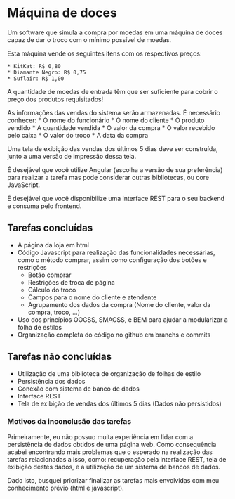 # Máquina de doces

Um software que simula a compra por moedas em uma máquina de doces capaz de dar o troco com o mínimo possível de moedas.

Esta máquina vende os seguintes itens com os respectivos preços:

	* KitKat: R$ 0,80
	* Diamante Negro: R$ 0,75
	* Suflair: R$ 1,00

A quantidade de moedas de entrada têm que ser suficiente para cobrir o preço dos produtos requisitados!

As informações das vendas do sistema serão armazenadas. É necessário conhecer:
	* O nome do funcionário
	* O nome do cliente
	* O produto vendido
	* A quantidade vendida
	* O valor da compra
	* O valor recebido pelo caixa
	* O valor do troco
	* A data da compra

Uma tela de exibição das vendas dos últimos 5 dias deve ser construída, junto a uma versão de impressão dessa tela.

É desejável que você utilize Angular (escolha a versão de sua preferência) para realizar a tarefa mas pode considerar outras bibliotecas, ou core JavaScript.

É desejável que você disponibilize uma interface REST para o seu backend e consuma pelo frontend.


## Tarefas concluídas

* A página da loja em html
* Código Javascript para realização das funcionalidades necessárias, como o método comprar, assim como configuração dos botões e restrições
  * Botão comprar
  * Restrições de troca de página
  * Cálculo do troco
  * Campos para o nome do cliente e atendente
  * Agrupamento dos dados da compra (Nome do cliente, valor da compra, troco, ...)
* Uso dos princípios OOCSS, SMACSS, e BEM para ajudar a modularizar a folha de estilos
* Organização completa do código no github em branchs e commits


## Tarefas não concluídas

* Utilização de uma biblioteca de organização de folhas de estilo
* Persistência dos dados
* Conexão com sistema de banco de dados
* Interface REST
* Tela de exibição de vendas dos últimos 5 dias (Dados não persistidos)

### Motivos da inconclusão das tarefas

Primeiramente, eu não possuo muita experiência em lidar com a persistência de dados obtidos de uma página web. Como consequência acabei encontrando mais problemas que o esperado na realização das tarefas relacionadas a isso, como: recuperação pela interface REST, tela de exibição destes dados, e a utilização de um sistema de bancos de dados.

Dado isto, busquei priorizar finalizar as tarefas mais envolvidas com meu conhecimento prévio (html e javascript).

